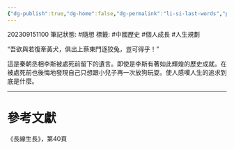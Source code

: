 ```yaml
---
{"dg-publish":true,"dg-home":false,"dg-permalink":"li-si-last-words","permalink":"/li-si-last-words/","dgPassFrontmatter":true}
---
```


202309151100
筆記狀態: #隨想
標籤: #中國歷史 #個人成長 #人生規劃 

“吾欲與若復牽黃犬，俱出上蔡東門逐狡兔，豈可得乎！”

這是秦朝丞相李斯被處死前留下的遺言。即使是李斯有著如此輝煌的歷史成就。在被處死前也後悔地發現自己只想跟小兒子再一次放狗玩耍。使人感嘆人生的追求到底是什麼。

---
# 參考文獻

《長線生長》，第40頁